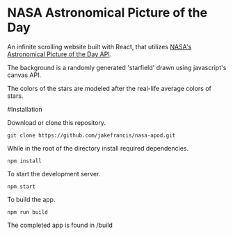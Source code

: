 # NASA Astronomical Picture of the Day

An infinite scrolling website built with React, that utilizes [NASA's Astronomical Picture of the Day API](https://api.nasa.gov/).

The background is a randomly generated 'starfield' drawn using javascript's canvas API. 

The colors of the stars are modeled after the real-life average colors of stars.


#Installation

Download or clone this repository.

```
git clone https://github.com/jakefrancis/nasa-apod.git
```

While in the root of the directory install required dependencies.

```npm install```

To start the development server.

```npm start```

To build the app.

```npm run build```

The completed app is found in /build

